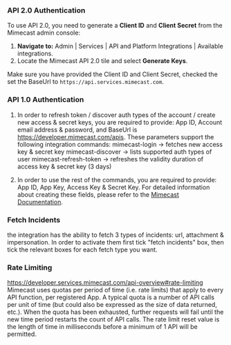 ### API 2.0 Authentication
To use API 2.0, you need to generate a **Client ID** and **Client Secret** from the Mimecast admin console:

1. **Navigate to:** Admin | Services | API and Platform Integrations | Available integrations.
2. Locate the Mimecast API 2.0 tile and select **Generate Keys**.

Make sure you have provided the Client ID and Client Secret, checked the set the BaseUrl to `https://api.services.mimecast.com`.


### API 1.0 Authentication
1. In order to refresh token / discover auth types of the account / create new access & secret keys, 
you are required to provide: App ID, Account email address & password, and BaseUrl is https://developer.mimecast.com/apis.
These parameters support the following integration commands: 
mimecast-login -> fetches new access key & secret key
mimecast-discover -> lists supported auth types of user
mimecast-refresh-token -> refreshes the validity duration of access key & secret key (3 days)

2. In order to use the rest of the commands, you are required to provide: App ID, App Key, Access Key & Secret Key.
For detailed information about creating these fields, please refer to the [Mimecast Documentation](https://integrations.mimecast.com/documentation/api-overview/authentication-scripts-server-apps/).


### Fetch Incidents
the integration has the ability to fetch 3 types of incidents: url, attachment & impersonation.
In order to activate them first tick "fetch incidents" box, then tick the relevant boxes for each fetch type you want.

### Rate Limiting
https://developer.services.mimecast.com/api-overview#rate-limiting
Mimecast uses quotas per period of time (i.e. rate limits) that apply to every API function, per registered App. A typical quota is a number of API calls per unit of time (but could also be expressed as the size of data returned, etc.). When the quota has been exhausted, further requests will fail until the new time period restarts the count of API calls. The rate limit reset value is the length of time in milliseconds before a minimum of 1 API will be permitted.
